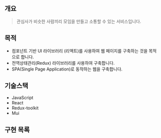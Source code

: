 ## 개요
> 관심사가 비슷한 사람끼리 모임을 만들고 소통할 수 있는 서비스입니다.

## 목적
- 컴포넌트 기반 UI 라이브러리 (리액트)를 사용하여 웹 페이지를 구축하는 것을 목적으로 합니다.
- 전역상태관리(Redux) 라이브러리를 사용하여 구축합니다.
- SPA(Single Page Application)로 동작하는 웹을 구축합니다.

## 기술스택
- JavaScript
- React
- Redux-toolkit
- Mui

## 구현 목록
